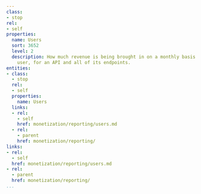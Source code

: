 ```yaml
---
class:
- stop
rel:
- self
properties:
  name: Users
  sort: 3652
  level: 2
  description: How much revenue is being brought in on a monthly basis for a specific
    user, for an API and all of its endpoints.
entities:
- class:
  - stop
  rel:
  - self
  properties:
    name: Users
  links:
  - rel:
    - self
    href: monetization/reporting/users.md
  - rel:
    - parent
    href: monetization/reporting/
links:
- rel:
  - self
  href: monetization/reporting/users.md
- rel:
  - parent
  href: monetization/reporting/
...
```

